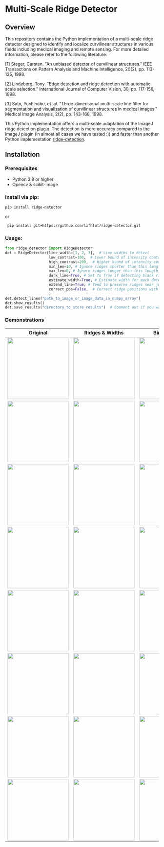# Multi-Scale Ridge Detector

## Overview

This repository contains the Python implementation of a multi-scale ridge detector designed to identify and localize curvilinear structures in various fields including medical imaging and remote sensing. For more detailed information, please refer to the following literature:

[1] Steger, Carsten. "An unbiased detector of curvilinear structures." IEEE Transactions on Pattern Analysis and Machine Intelligence, 20(2), pp. 113-125, 1998.

[2] Lindeberg, Tony. "Edge detection and ridge detection with automatic scale selection." International Journal of Computer Vision, 30, pp. 117-156, 1998.

[3] Sato, Yoshinobu, et. al. "Three-dimensional multi-scale line filter for segmentation and visualization of curvilinear structures in medical images." Medical Image Analysis, 2(2), pp. 143-168, 1998.


This Python implementation offers a multi-scale adaptation of the ImageJ ridge detection [plugin](https://imagej.net/Ridge_Detection). The detection is more accuracy compared to the ImageJ plugin (in almost all cases we have tested :)) and faster than another Python implementation [ridge-detection](https://pypi.org/project/ridge-detection/). 

## Installation

### Prerequisites

- Python 3.8 or higher
- Opencv & scikit-image


### Install via pip:

   ```bash
   pip install ridge-detector
   ```
or

  ```bash
   pip install git+https://github.com/lxfhfut/ridge-detector.git
  ```

### Usage:
```python
from ridge_detector import RidgeDetector
det = RidgeDetector(line_width=[1, 2, 3],  # Line widths to detect
                    low_contrast=100,  # Lower bound of intensity contrast, decrease this value if ridges are missed out
                    high_contrast=200,  # Higher bound of intensity contrast, decrease this value if ridges are missed out
                    min_len=10, # Ignore ridges shorter than this length
                    max_len=0, # Ignore ridges longer than this length, set to 0 for no limit
                    dark_line=True, # Set to True if detecting black ridges in white background, False otherwise
                    estimate_width=True, # Estimate width for each detected ridge point
                    extend_line=True, # Tend to preserve ridges near junctions if set to True
                    correct_pos=False,  # Correct ridge positions with asymmetric widths if set to True
                    )
det.detect_lines("path_to_image_or_image_data_in_numpy_array")
det.show_results()
det.save_results("directory_to_store_results")  # Comment out if you want to save the detection results
```

### Demonstrations

| Original                                                    | Ridges & Widths                                                              | Binary Ridges                                                                | Binary Widths                                                              |
|-------------------------------------------------------------|------------------------------------------------------------------------------|------------------------------------------------------------------------------|----------------------------------------------------------------------------|
| <img src="https://github.com/lxfhfut/ridge-detector/raw/main/data/images/img0.jpg" width="200" height="200"> | <img src="https://github.com/lxfhfut/ridge-detector/raw/main/data/results/img0_contours_widths.png" width="200" height="200"> | <img src="https://github.com/lxfhfut/ridge-detector/raw/main/data/results/img0_binary_contours.png" width="200" height="200"> | <img src="https://github.com/lxfhfut/ridge-detector/raw/main/data/results/img0_binary_widths.png" width="200" height="200"> |
| <img src="https://github.com/lxfhfut/ridge-detector/raw/main/data/images/img1.jpg" width="200" height="200"> | <img src="https://github.com/lxfhfut/ridge-detector/raw/main/data/results/img1_contours_widths.png" width="200" height="200"> | <img src="https://github.com/lxfhfut/ridge-detector/raw/main/data/results/img1_binary_contours.png" width="200" height="200"> | <img src="https://github.com/lxfhfut/ridge-detector/raw/main/data/results/img1_binary_widths.png" width="200" height="200"> |
| <img src="https://github.com/lxfhfut/ridge-detector/raw/main/data/images/img2.jpg" width="200" height="200"> | <img src="https://github.com/lxfhfut/ridge-detector/raw/main/data/results/img2_contours_widths.png" width="200" height="200"> | <img src="https://github.com/lxfhfut/ridge-detector/raw/main/data/results/img2_binary_contours.png" width="200" height="200"> | <img src="https://github.com/lxfhfut/ridge-detector/raw/main/data/results/img2_binary_widths.png" width="200" height="200"> |
| <img src="https://github.com/lxfhfut/ridge-detector/raw/main/data/images/img3.jpg" width="200" height="200"> | <img src="https://github.com/lxfhfut/ridge-detector/raw/main/data/results/img3_contours_widths.png" width="200" height="200"> | <img src="https://github.com/lxfhfut/ridge-detector/raw/main/data/results/img3_binary_contours.png" width="200" height="200"> | <img src="https://github.com/lxfhfut/ridge-detector/raw/main/data/results/img3_binary_widths.png" width="200" height="200"> |
| <img src="https://github.com/lxfhfut/ridge-detector/raw/main/data/images/img4.jpg" width="200" height="200"> | <img src="https://github.com/lxfhfut/ridge-detector/raw/main/data/results/img4_contours_widths.png" width="200" height="200"> | <img src="https://github.com/lxfhfut/ridge-detector/raw/main/data/results/img4_binary_contours.png" width="200" height="200"> | <img src="https://github.com/lxfhfut/ridge-detector/raw/main/data/results/img4_binary_widths.png" width="200" height="200"> |
| <img src="https://github.com/lxfhfut/ridge-detector/raw/main/data/images/img5.png" width="200" height="200"> | <img src="https://github.com/lxfhfut/ridge-detector/raw/main/data/results/img5_contours_widths.png" width="200" height="200"> | <img src="https://github.com/lxfhfut/ridge-detector/raw/main/data/results/img5_binary_contours.png" width="200" height="200"> | <img src="https://github.com/lxfhfut/ridge-detector/raw/main/data/results/img5_binary_widths.png" width="200" height="200"> |
| <img src="https://github.com/lxfhfut/ridge-detector/raw/main/data/images/img6.jpg" width="200" height="200"> | <img src="https://github.com/lxfhfut/ridge-detector/raw/main/data/results/img6_contours_widths.png" width="200" height="200"> | <img src="https://github.com/lxfhfut/ridge-detector/raw/main/data/results/img6_binary_contours.png" width="200" height="200"> | <img src="https://github.com/lxfhfut/ridge-detector/raw/main/data/results/img6_binary_widths.png" width="200" height="200"> |
| <img src="https://github.com/lxfhfut/ridge-detector/raw/main/data/images/img7.png" width="200" height="200"> | <img src="https://github.com/lxfhfut/ridge-detector/raw/main/data/results/img7_contours_widths.png" width="200" height="200"> | <img src="https://github.com/lxfhfut/ridge-detector/raw/main/data/results/img7_binary_contours.png" width="200" height="200"> | <img src="https://github.com/lxfhfut/ridge-detector/raw/main/data/results/img7_binary_widths.png" width="200" height="200"> |
